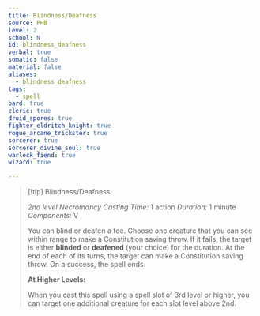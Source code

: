 ```yaml
---
title: Blindness/Deafness
source: PHB
level: 2
school: N
id: blindness_deafness
verbal: true
somatic: false
material: false
aliases:
  - blindness_deafness
tags:
  - spell
bard: true
cleric: true
druid_spores: true
fighter_eldritch_knight: true
rogue_arcane_trickster: true
sorcerer: true
sorcerer_divine_soul: true
warlock_fiend: true
wizard: true

---
```

>[!tip] Blindness/Deafness
>
> *2nd level Necromancy*
> *Casting Time:* 1 action
> *Duration:* 1 minute
> *Components:* V
>
>You can blind or deafen a foe. Choose one creature that you can see within range to make a Constitution saving throw. If it fails, the target is either **blinded** or **deafened** (your choice) for the duration. At the end of each of its turns, the target can make a Constitution saving throw. On a success, the spell ends.
>
>**At Higher Levels:**
>
>When you cast this spell using a spell slot of 3rd level or higher, you can target one additional creature for each slot level above 2nd.
>

